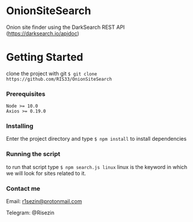 # OnionSiteSearch
Onion site finder using the DarkSearch REST API (https://darksearch.io/apidoc)

# Getting Started
clone the project with git `$ git clone https://github.com/RIS33/OnionSiteSearch`

<h3>Prerequisites</h3>

```
Node >= 10.0
Axios >= 0.19.0
```

<h3>Installing</h3>

Enter the project directory and type `$ npm install` to install dependencies

<h3>Running the script</h3>

to run that script type `$ npm search.js linux` linux is the keyword in which we will look for sites related to it.

<h3> Contact me </h3>

Email: r1sezin@protonmail.com

Telegram: @Risezin
